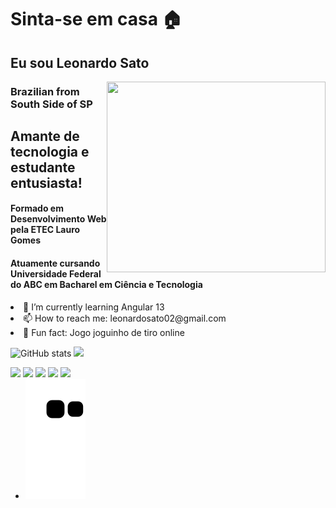 <h1>Sinta-se em casa 🏠</h1>
<h2>Eu sou Leonardo Sato</H2>
<img align="right" src="https://marcosgamedev.com/wp-content/uploads/2019/03/GameStart-Transparente-Picadinho.png" width="350" height="305"/>
<h3 strong>
Brazilian from South Side of SP
</h3>
<h2>Amante de tecnologia e estudante entusiasta!</h2>
<h4>Formado em Desenvolvimento Web pela ETEC Lauro Gomes</h4>
<h4>Atuamente cursando Universidade Federal do ABC em Bacharel em Ciência e Tecnologia</h4>

<li>🌱 I’m currently learning Angular 13
<li> 📫 How to reach me: leonardosato02@gmail.com
<li> 🔫 Fun fact: Jogo joguinho de tiro online

 ![GitHub stats](https://github-readme-stats.vercel.app/api?username=leoosato&show_icons=true&hide_title=true&count_private=true&include_all_commits=true&count_private=true&theme=radical)
 <img height="165em" src="https://github-readme-stats.vercel.app/api/top-langs/?username=leoosato&layout=compact&theme=radical">




<img src="https://img.shields.io/badge/JavaScript-black?style=for-the-badge&logo=javascript&logoColor=fc0fc0"/>
<img src="https://img.shields.io/badge/TypeScript-black?style=for-the-badge&logo=typescript&logoColor=fc0fc0"/>
<img src="https://img.shields.io/badge/Java-black?style=for-the-badge&logo=java&logoColor=fc0fc0"/>
<img src="https://img.shields.io/badge/MySQL-black?style=for-the-badge&logo=mysql&logoColor=fc0fc0"/>
<img src="https://img.shields.io/badge/Angular-black?style=for-the-badge&logo=angular&logoColor=fc0fc0"/>

- ![Snake animation](https://github.com/rafaballerini/rafaballerini/blob/output/github-contribution-grid-snake.svg)


